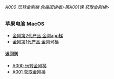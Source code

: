 ###### A000 玩转金刚梯 免梯阅读版>第A001课 获取金刚梯>

### 苹果电脑 MacOS

- [金刚第2代产品 金刚app梯 ](https://github.com/a2zitpro/web/blob/master/LadderFree/LadderGet/Apple/MacOS/LadderApp.md)
- [金刚第1代产品 金刚号梯  ](https://github.com/a2zitpro/web/blob/master/LadderFree/LadderGet/Apple/MacOS/LadderKKID.md)



#### 返回到
- [A000 玩转金刚梯](https://github.com/a2zitpro/web/blob/master/LadderFree/main.md)
- [A001 获取金刚梯](https://github.com/a2zitpro/web/blob/master/LadderFree/LadderGet/LadderGet.md)





